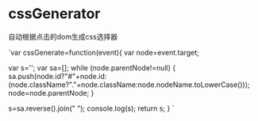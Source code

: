 # cssGenerator
自动根据点击的dom生成css选择器

`var cssGenerate=function(event){
  var node=event.target;

  var s='';
  var sa=[];
  while (node.parentNode!=null) {
    sa.push(node.id?"#"+node.id:(node.className?"."+node.className:node.nodeName.toLowerCase()));
    node=node.parentNode;
  }

  s=sa.reverse().join(" ");
  console.log(s);
  return s;
}
`
